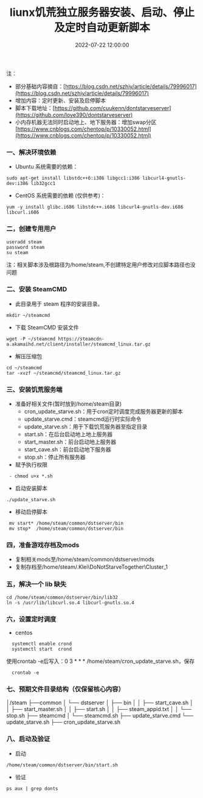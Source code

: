 ﻿---
title: liunx饥荒独立服务器安装、启动、停止及定时自动更新脚本
description: liunx饥荒独立服务器安装、启动、停止及定时自动更新脚本
date: 2022-07-22 12:00:00
tags: 
  - shell
categories: 
  - program
---

注：
 - 部分基础内容摘自：[https://blog.csdn.net/szhiy/article/details/79996017](https://blog.csdn.net/szhiy/article/details/79996017)
 - 增加内容：定时更新、安装及启停脚本
 - 脚本下载地址：[https://github.com/cuukenn/dontstarveserver](https://github.com/love390/dontstarveserver)
 - 小内存机器无法同时启动地上、地下服务器：增加swap分区[https://www.cnblogs.com/chentop/p/10330052.html](https://www.cnblogs.com/chentop/p/10330052.html)

###  一、解决环境依赖   ###

<!-- more -->

- Ubuntu 系统需要的依赖：
```shell
sudo apt-get install libstdc++6:i386 libgcc1:i386 libcurl4-gnutls-dev:i386 lib32gcc1
```
- CentOS 系统需要的依赖 (仅供参考)：
```shell
yum -y install glibc.i686 libstdc++.i686 libcurl4-gnutls-dev.i686 libcurl.i686
```

### 二，创建专用用户 ###

 ```shell
useradd steam
password steam
su steam
 ```
 注：相关脚本涉及根路径为/home/steam,不创建特定用户修改对应脚本路径也没问题
### 二、安装 SteamCMD ###
- 此目录用于 steam 程序的安装目录。
```shell
mkdir ~/steamcmd
```
- 下载 SteamCMD 安装文件
```shell
wget -P ~/steamcmd https://steamcdn-a.akamaihd.net/client/installer/steamcmd_linux.tar.gz
```
- 解压压缩包
```shell
cd ~/steamcmd
tar -xvzf ~/steamcmd/steamcmd_linux.tar.gz
```

### 三、安装饥荒服务端 ###
- 准备好相关文件(暂时放到/home/steam目录)
  - cron_update_starve.sh：用于cron定时调度完成服务器更新的脚本
  - update_starve.cmd：steamcmd运行时实际命令
  - update_starve.sh：用于下载饥荒服务器至指定目录
  - start.sh：在后台启动地上地上服务器
  - start_master.sh：前台启动地上服务器
  - start_cave.sh：前台启动地下服务器
  - stop.sh：停止所有服务器
- 赋予执行权限
```shell
 - chmod u+x *.sh
```
- 启动安装脚本
```shell
./update_starve.sh
```
- 移动启停脚本
```shell
 mv start* /home/steam/common/dstserver/bin
 mv stop*  /home/steam/common/dstserver/bin
```

### 四，准备游戏存档及mods ###
- 复制相关mods至/home/steam/common/dstserver/mods
- 复制存档至/home/steam/.Klei\DoNotStarveTogether\Cluster_1

### 五，解决一个 lib 缺失 ###
```shell
cd /home/steam/common/dstserver/bin/lib32
ln -s /usr/lib/libcurl.so.4 libcurl-gnutls.so.4
```

### 六，设置定时调度 ###
- centos
```shell
  systemctl enable crond
  systemctl start  crond
```
  使用crontab -e后写入：0 3 * *  * /home/steam/cron_update_starve.sh，保存
```shell
  crontab -e
```

### 七、预期文件目录结构（仅保留核心内容） ###
│/steam
├──common
│   └── dstserver
│       ├── bin
│       │   ├── start_cave.sh
│       │   ├── start_master.sh
│       │   ├── start.sh
│       │   ├── steam_appid.txt
│       │   └── stop.sh
├── steamcmd
│   └── steamcmd.sh
├── update_starve.cmd
└── update_starve.sh
├── cron_update_starve.sh


### 八、启动及验证 ###
- 启动
```shell
/home/steam/common/dstserver/bin/start.sh
```
- 验证
```shell
ps aux | grep donts
```
